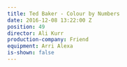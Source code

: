 ```yaml
---
title: Ted Baker - Colour by Numbers
date: 2016-12-08 13:22:00 Z
position: 49
director: Ali Kurr
production-company: Friend
equipment: Arri Alexa
is-shown: false
---
```


